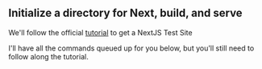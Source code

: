 ## Initialize a directory for Next, build, and serve

We'll follow the official [tutorial](https://nextjs.org/docs) to get a NextJS Test Site

I'll have all the commands queued up for you below, but you'll still need to follow along the tutorial.

